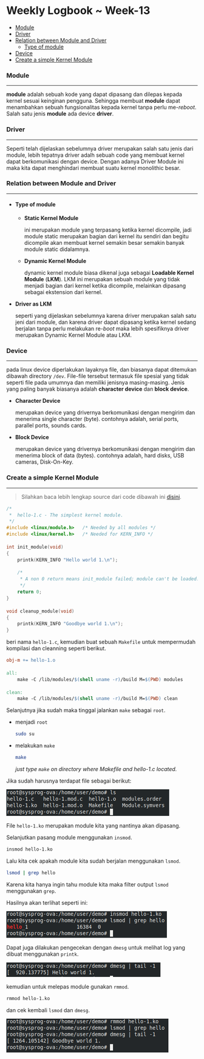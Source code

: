 # **Weekly Logbook ~ Week-13**

- [Module](#module)
- [Driver](#driver)
- [Relation between Module and Driver](#relation-between-module-and-driver)
  * [Type of module](#type-of-module)
- [Device](#device)
- [Create a simple Kernel Module](#create-a-simple-kernel-module)

### Module

------

**module** adalah sebuah kode yang dapat dipasang dan dilepas kepada kernel sesuai keinginan pengguna. Sehingga membuat **module** dapat menambahkan sebuah fungsionalitas kepada kernel tanpa perlu me-*reboot*.  Salah satu jenis **module** ada device **driver**.

### Driver

------

Seperti telah dijelaskan sebelumnya driver merupakan salah satu jenis dari module, lebih tepatnya driver adalh sebuah code yang membuat kernel dapat berkomunikasi dengan device. Dengan adanya Driver Module ini maka kita dapat menghindari membuat suatu kernel monolithic besar.

### Relation between Module and Driver

------

- #### Type of module

  - **Static Kernel Module**

    ini merupakan module yang terpasang ketika kernel dicompile, jadi module static merupakan bagian dari kernel itu sendiri dan begitu dicompile akan membuat kernel semakin besar semakin banyak module static didalamnya.

  - **Dynamic Kernel Module**

    dynamic kernel module biasa dikenal juga sebagai **Loadable Kernel Module** (**LKM**). LKM ini merupakan sebuah module yang tidak menjadi bagian dari kernel ketika dicompile, melainkan dipasang sebagai ekstension dari kernel.

- **Driver as LKM**

  seperti yang dijelaskan sebelumnya karena driver merupakan salah satu jeni dari module, dan karena driver dapat dipasang ketika kernel sedang berjalan tanpa perlu melakukan re-*boot* maka lebih spesifiknya driver merupakan Dynamic Kernel Module atau LKM.

### Device

------

pada linux device diperlakukan layaknya file, dan biasanya dapat ditemukan dibawah directory `/dev`. File-file tersebut termasuk file spesial yang tidak seperti file pada umumnya dan memiliki jenisnya masing-masing. Jenis yang paling banyak biasanya adalah **character device** dan **block device**.

- **Character Device**

  merupakan device yang drivernya berkomunikasi dengan mengirim dan menerima single character (byte). contohnya adalah, serial ports, parallel ports, sounds cards.

- **Block Device**

  merupakan device yang drivernya berkomunikasi dengan mengirim dan menerima block of data (bytes). contohnya adalah, hard disks, USB cameras, Disk-On-Key.

### Create a simple Kernel Module

------

> Silahkan baca lebih lengkap source dari code dibawah ini [disini](https://tldp.org/LDP/lkmpg/2.6/html/lkmpg.html#AEN40).


```c
/*  
 *  hello-1.c - The simplest kernel module.
 */
#include <linux/module.h>	/* Needed by all modules */
#include <linux/kernel.h>	/* Needed for KERN_INFO */

int init_module(void)
{
	printk(KERN_INFO "Hello world 1.\n");

	/* 
	 * A non 0 return means init_module failed; module can't be loaded. 
	 */
	return 0;
}

void cleanup_module(void)
{
	printk(KERN_INFO "Goodbye world 1.\n");
}
```

beri nama `hello-1.c`, kemudian buat sebuah `Makefile` untuk mempermudah kompilasi dan cleanning seperti berikut.

```makefile
obj-m += hello-1.o

all:
	make -C /lib/modules/$(shell uname -r)/build M=$(PWD) modules

clean:
	make -C /lib/modules/$(shell uname -r)/build M=$(PWD) clean
```



Selanjutnya jika sudah maka tinggal jalankan `make` sebagai `root`.

- menjadi `root`

  ```bash
  sudo su
  ```

  

- melakukan `make`

  ```bash
  make
  ```

  *just type `make` on directory where Makefile and hello-1.c located.*

Jika sudah harusnya terdapat file sebagai berikut:

![](../image/week-13/after_compile_module.png)



File `hello-1.ko` merupakan module kita yang nantinya akan dipasang.



Selanjutkan pasang module menggunakan `insmod`.

```bash
insmod hello-1.ko
```

Lalu kita cek apakah module kita sudah berjalan menggunakan `lsmod`.

```bash
lsmod | grep hello
```

Karena kita hanya ingin tahu module kita maka filter output `lsmod` menggunakan `grep`.

Hasilnya akan terlihat seperti ini:

![](../image/week-13/insmod_module.png)

Dapat juga dilakukan pengecekan dengan `dmesg` untuk melihat log yang dibuat menggunakan `printk`.

![](../image/week-13/dmesg.png)



kemudian untuk melepas module gunakan `rmmod`.

```bash
rmmod hello-1.ko
```

dan cek kembali `lsmod` dan `dmesg`.

![](../image/week-13/rmmod_module.png)